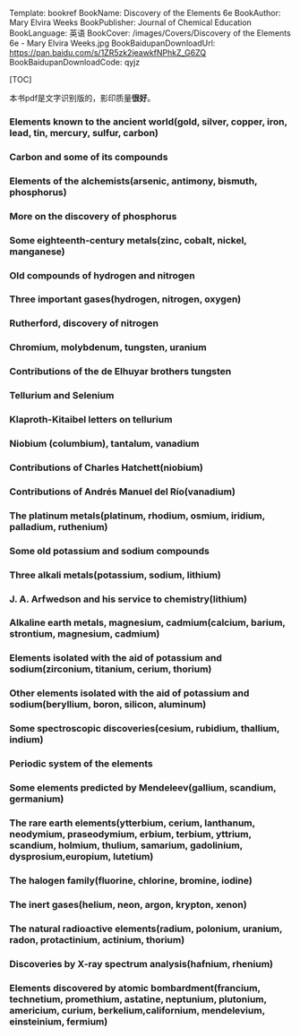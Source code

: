 Template: bookref
BookName: Discovery of the Elements 6e
BookAuthor: Mary Elvira Weeks
BookPublisher: Journal of Chemical Education
BookLanguage: 英语
BookCover: /images/Covers/Discovery of the Elements 6e - Mary Elvira Weeks.jpg
BookBaidupanDownloadUrl: https://pan.baidu.com/s/1ZR5zk2jeawkfNPhkZ_G6ZQ 
BookBaidupanDownloadCode: qyjz

[TOC]



本书pdf是文字识别版的，影印质量**很好**。

### Elements known to the ancient world(gold, silver, copper, iron, lead, tin, mercury, sulfur, carbon)

### Carbon and some of its compounds

### Elements of the alchemists(arsenic, antimony, bismuth, phosphorus)

### More on the discovery of phosphorus

### Some eighteenth-century metals(zinc, cobalt, nickel, manganese)

### Old compounds of hydrogen and nitrogen

### Three important gases(hydrogen, nitrogen, oxygen)

### Rutherford, discovery of nitrogen

### Chromium, molybdenum, tungsten, uranium

### Contributions of the de Elhuyar brothers tungsten

### Tellurium and Selenium

### Klaproth-Kitaibel letters on tellurium

### Niobium (columbium), tantalum, vanadium

### Contributions of Charles Hatchett(niobium)

### Contributions of Andrés Manuel del Río(vanadium)

### The platinum metals(platinum, rhodium, osmium, iridium, palladium, ruthenium)

### Some old potassium and sodium compounds

### Three alkali metals(potassium, sodium, lithium)

### J. A. Arfwedson and his service to chemistry(lithium)
### Alkaline earth metals, magnesium, cadmium(calcium, barium, strontium, magnesium, cadmium)

### Elements isolated with the aid of potassium and sodium(zirconium, titanium, cerium, thorium)


### Other elements isolated with the aid of potassium and sodium(beryllium, boron, silicon, aluminum)


### Some spectroscopic discoveries(cesium, rubidium, thallium, indium)


### Periodic system of the elements
### Some elements predicted by Mendeleev(gallium, scandium, germanium)

### The rare earth elements(ytterbium, cerium, lanthanum, neodymium, praseodymium, erbium, terbium, yttrium, scandium, holmium, thulium, samarium, gadolinium, dysprosium,europium, lutetium)

### The halogen family(fluorine, chlorine, bromine, iodine)

### The inert gases(helium, neon, argon, krypton, xenon)

### The natural radioactive elements(radium, polonium, uranium, radon, protactinium, actinium, thorium)
### Discoveries by X-ray spectrum analysis(hafnium, rhenium)

### Elements discovered by atomic bombardment(francium, technetium, promethium, astatine, neptunium, plutonium, americium, curium, berkelium,californium, mendelevium, einsteinium, fermium)

